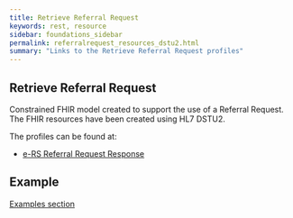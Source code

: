 ```yaml
---
title: Retrieve Referral Request
keywords: rest, resource
sidebar: foundations_sidebar
permalink: referralrequest_resources_dstu2.html
summary: "Links to the Retrieve Referral Request profiles"
---
```


## Retrieve Referral Request ##

Constrained FHIR model created to support the use of a Referral Request.
The FHIR resources have been created using HL7 DSTU2.

The profiles can be found at:

- [e-RS Referral Request Response](https://data.developer.nhs.uk/specifications/eRS-draftd/Profile.ReferralRequestResponse/Profile.ReferralRequestResponse.html)


## Example ##

[Examples section](https://data.developer.nhs.uk/specifications/eRS-draftd/Chapter.5.Examples/examples.html)